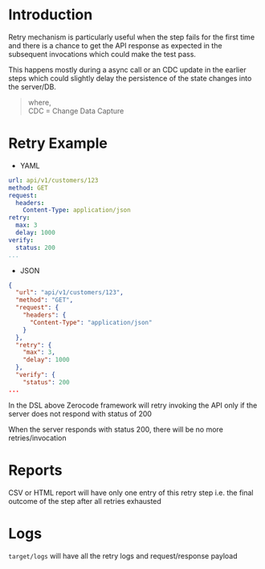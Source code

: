 Introduction
===
Retry mechanism is particularly useful when the step fails for the first time and there is a chance to get the API response as expected in the subsequent invocations which could make the test pass.

This happens mostly during a async call or an CDC update in the earlier steps which could slightly delay the persistence of the state changes into the server/DB.
> where,  
> CDC = Change Data Capture

Retry Example
===
+ YAML
```YAML
url: api/v1/customers/123
method: GET
request:
  headers:
    Content-Type: application/json
retry:
  max: 3
  delay: 1000
verify:
  status: 200
...
```

+ JSON
```JSON
{
  "url": "api/v1/customers/123",
  "method": "GET",
  "request": {
    "headers": {
      "Content-Type": "application/json"
    }
  },
  "retry": {
    "max": 3,
    "delay": 1000
  },
  "verify": {
    "status": 200
...
```

In the DSL above Zerocode framework will retry invoking the API only if the server does not respond with status of 200

When the server responds with status 200, there will be no more retries/invocation

Reports
===
CSV or HTML report will have only one entry of this retry step i.e. the final outcome of the step after all retries exhausted

Logs
===
`target/logs` will have all the retry logs and request/response payload